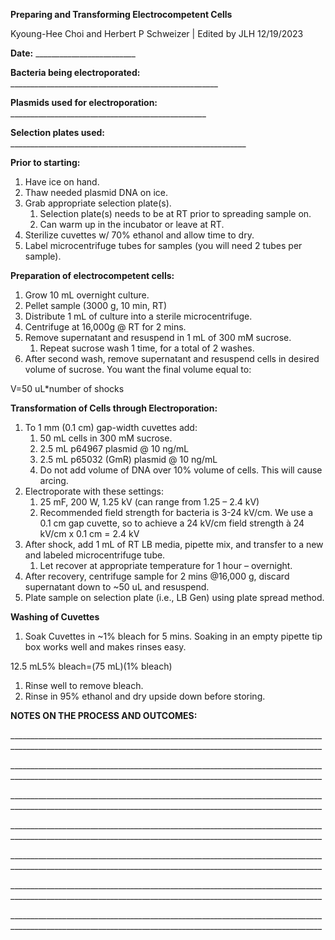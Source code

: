 ﻿**Preparing and Transforming Electrocompetent Cells**

Kyoung-Hee Choi and Herbert P Schweizer | Edited by JLH 12/19/2023

**Date:** \_\_\_\_\_\_\_\_\_\_\_\_\_\_\_\_\_\_\_\_\_\_\_\_\_

**Bacteria being electroporated:** \_\_\_\_\_\_\_\_\_\_\_\_\_\_\_\_\_\_\_\_\_\_\_\_\_\_\_\_\_\_\_\_\_\_\_\_\_\_\_\_\_\_\_\_\_\_\_\_\_\_\_\_

**Plasmids used for electroporation:** \_\_\_\_\_\_\_\_\_\_\_\_\_\_\_\_\_\_\_\_\_\_\_\_\_\_\_\_\_\_\_\_\_\_\_\_\_\_\_\_\_\_\_\_\_\_\_\_\_

**Selection plates used:** \_\_\_\_\_\_\_\_\_\_\_\_\_\_\_\_\_\_\_\_\_\_\_\_\_\_\_\_\_\_\_\_\_\_\_\_\_\_\_\_\_\_\_\_\_\_\_\_\_\_\_\_\_\_\_\_\_\_\_


**Prior to starting:**

1. Have ice on hand.
1. Thaw needed plasmid DNA on ice.
1. Grab appropriate selection plate(s). 
   1. Selection plate(s) needs to be at RT prior to spreading sample on.
   1. Can warm up in the incubator or leave at RT. 
1. Sterilize cuvettes w/ 70% ethanol and allow time to dry.
1. Label microcentrifuge tubes for samples (you will need 2 tubes per sample).

**Preparation of electrocompetent cells:**

1. Grow 10 mL overnight culture.
1. Pellet sample (3000 g, 10 min, RT)
1. Distribute 1 mL of culture into a sterile microcentrifuge. 
1. Centrifuge at 16,000g @ RT for 2 mins. 
1. Remove supernatant and resuspend in 1 mL of 300 mM sucrose.
   1. Repeat sucrose wash 1 time, for a total of 2 washes. 
1. After second wash, remove supernatant and resuspend cells in desired volume of sucrose. You want the final volume equal to:

V=50 uL\*number of shocks

**Transformation of Cells through Electroporation:**

1. To 1 mm (0.1 cm) gap-width cuvettes add:
   1. 50 mL cells in 300 mM sucrose.
   1. 2.5 mL p64967 plasmid @ 10 ng/mL
   1. 2.5 mL p65032 (GmR) plasmid @ 10 ng/mL
   1. Do not add volume of DNA over 10% volume of cells. This will cause arcing.
1. Electroporate with these settings:
   1. 25 mF, 200 W, 1.25 kV (can range from 1.25 – 2.4 kV)
   1. Recommended field strength for bacteria is 3-24 kV/cm. We use a 0.1 cm gap cuvette, so to achieve a 24 kV/cm field strength à 24 kV/cm x 0.1 cm = 2.4 kV
1. After shock, add 1 mL of RT LB media, pipette mix, and transfer to a new and labeled microcentrifuge tube.
   1. Let recover at appropriate temperature for 1 hour – overnight.
1. After recovery, centrifuge sample for 2 mins @16,000 g, discard supernatant down to ~50 uL and resuspend.
1. Plate sample on selection plate (i.e., LB Gen) using plate spread method. 

**Washing of Cuvettes**

1. Soak Cuvettes in ~1% bleach for 5 mins. Soaking in an empty pipette tip box works well and makes rinses easy. 

12\.5 mL5% bleach=(75 mL)(1% bleach)

1. Rinse well to remove bleach.
1. Rinse in 95% ethanol and dry upside down before storing.



**NOTES ON THE PROCESS AND OUTCOMES:**

\_\_\_\_\_\_\_\_\_\_\_\_\_\_\_\_\_\_\_\_\_\_\_\_\_\_\_\_\_\_\_\_\_\_\_\_\_\_\_\_\_\_\_\_\_\_\_\_\_\_\_\_\_\_\_\_\_\_\_\_\_\_\_\_\_\_\_\_\_\_\_\_\_\_\_\_\_\_\_\_\_\_\_\_\_\_\_\_\_\_\_\_\_\_\_\_\_\_\_\_\_\_\_\_\_\_\_\_\_\_\_\_\_\_\_\_\_\_\_\_\_\_\_\_\_\_\_\_\_\_\_\_\_\_\_\_\_\_\_\_\_\_\_\_\_\_\_\_\_\_\_\_\_\_\_\_

\_\_\_\_\_\_\_\_\_\_\_\_\_\_\_\_\_\_\_\_\_\_\_\_\_\_\_\_\_\_\_\_\_\_\_\_\_\_\_\_\_\_\_\_\_\_\_\_\_\_\_\_\_\_\_\_\_\_\_\_\_\_\_\_\_\_\_\_\_\_\_\_\_\_\_\_\_\_\_\_\_\_\_\_\_\_\_\_\_\_\_\_\_\_\_\_\_\_\_\_\_\_\_\_\_\_\_\_\_\_\_\_\_\_\_\_\_\_\_\_\_\_\_\_\_\_\_\_\_\_\_\_\_\_\_\_\_\_\_\_\_\_\_\_\_\_\_\_\_\_\_\_\_\_\_\_

\_\_\_\_\_\_\_\_\_\_\_\_\_\_\_\_\_\_\_\_\_\_\_\_\_\_\_\_\_\_\_\_\_\_\_\_\_\_\_\_\_\_\_\_\_\_\_\_\_\_\_\_\_\_\_\_\_\_\_\_\_\_\_\_\_\_\_\_\_\_\_\_\_\_\_\_\_\_\_\_\_\_\_\_\_\_\_\_\_\_\_\_\_\_\_\_\_\_\_\_\_\_\_\_\_\_\_\_\_\_\_\_\_\_\_\_\_\_\_\_\_\_\_\_\_\_\_\_\_\_\_\_\_\_\_\_\_\_\_\_\_\_\_\_\_\_\_\_\_\_\_\_\_\_\_\_

\_\_\_\_\_\_\_\_\_\_\_\_\_\_\_\_\_\_\_\_\_\_\_\_\_\_\_\_\_\_\_\_\_\_\_\_\_\_\_\_\_\_\_\_\_\_\_\_\_\_\_\_\_\_\_\_\_\_\_\_\_\_\_\_\_\_\_\_\_\_\_\_\_\_\_\_\_\_\_\_\_\_\_\_\_\_\_\_\_\_\_\_\_\_\_\_\_\_\_\_\_\_\_\_\_\_\_\_\_\_\_\_\_\_\_\_\_\_\_\_\_\_\_\_\_\_\_\_\_\_\_\_\_\_\_\_\_\_\_\_\_\_\_\_\_\_\_\_\_\_\_\_\_\_\_\_

\_\_\_\_\_\_\_\_\_\_\_\_\_\_\_\_\_\_\_\_\_\_\_\_\_\_\_\_\_\_\_\_\_\_\_\_\_\_\_\_\_\_\_\_\_\_\_\_\_\_\_\_\_\_\_\_\_\_\_\_\_\_\_\_\_\_\_\_\_\_\_\_\_\_\_\_\_\_\_\_\_\_\_\_\_\_\_\_\_\_\_\_\_\_\_\_\_\_\_\_\_\_\_\_\_\_\_\_\_\_\_\_\_\_\_\_\_\_\_\_\_\_\_\_\_\_\_\_\_\_\_\_\_\_\_\_\_\_\_\_\_\_\_\_\_\_\_\_\_\_\_\_\_\_\_\_

\_\_\_\_\_\_\_\_\_\_\_\_\_\_\_\_\_\_\_\_\_\_\_\_\_\_\_\_\_\_\_\_\_\_\_\_\_\_\_\_\_\_\_\_\_\_\_\_\_\_\_\_\_\_\_\_\_\_\_\_\_\_\_\_\_\_\_\_\_\_\_\_\_\_\_\_\_\_\_\_\_\_\_\_\_\_\_\_\_\_\_\_\_\_\_\_\_\_\_\_\_\_\_\_\_\_\_\_\_\_\_\_\_\_\_\_\_\_\_\_\_\_\_\_\_\_\_\_\_\_\_\_\_\_\_\_\_\_\_\_\_\_\_\_\_\_\_\_\_\_\_\_\_\_\_\_

\_\_\_\_\_\_\_\_\_\_\_\_\_\_\_\_\_\_\_\_\_\_\_\_\_\_\_\_\_\_\_\_\_\_\_\_\_\_\_\_\_\_\_\_\_\_\_\_\_\_\_\_\_\_\_\_\_\_\_\_\_\_\_\_\_\_\_\_\_\_\_\_\_\_\_\_\_\_\_\_\_\_\_\_\_\_\_\_\_\_\_\_\_\_\_\_\_\_\_\_\_\_\_\_\_\_\_\_\_\_\_\_\_\_\_\_\_\_\_\_\_\_\_\_\_\_\_\_\_\_\_\_\_\_\_\_\_\_\_\_\_\_\_\_\_\_\_\_\_\_\_\_\_\_\_\_

